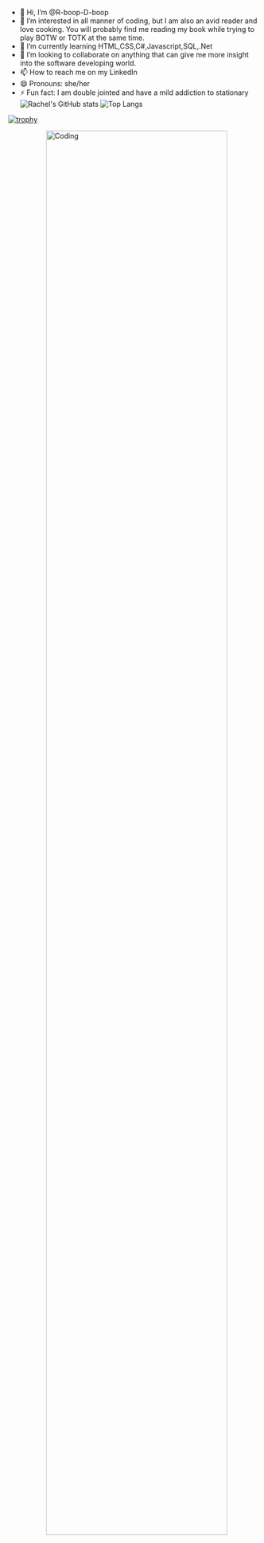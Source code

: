 - 👋 Hi, I’m @R-boop-D-boop
- 👀 I’m interested in all manner of coding, but I am also an avid reader and love cooking. You will probably find me reading my book while trying to play BOTW or TOTK at the same time.
- 🌱 I’m currently learning HTML,CSS,C#,Javascript,SQL,.Net
- 💞️ I’m looking to collaborate on anything that can give me more insight into the software developing world.
- 📫 How to reach me on my LinkedIn
- 😄 Pronouns: she/her
- ⚡ Fun fact: I am double jointed and have a mild addiction to stationary
 ![Rachel's GitHub stats](https://github-readme-stats.vercel.app/api?username=r-boop-d-boop&show_icons=true&theme=merko)
![Top Langs](https://github-readme-stats.vercel.app/api/top-langs/?username=r-boop-d-boop&layout=compact)

[![trophy](https://github-profile-trophy.vercel.app/?username=r-boop-d-boop&theme=gruvbox)](https://github.com/ryo-ma/github-profile-trophy)

<img align="right" alt="Coding" width="85%" src="https://www.royalparks.org.uk/sites/default/files/styles/15by7_lg_x2/public/2024-01/Queen%20Bumblebee%20species%20-%20Terrestris_resized4web.jpg.webp?itok=Id4WbAwK">
<!---
R-boop-D-boop/R-boop-D-boop is a ✨ special ✨ repository because its `README.md` (this file) appears on your GitHub profile.
You can click the Preview link to take a look at your changes.
--->

